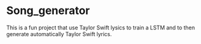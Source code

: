 # Song_generator
This is a fun project that use Taylor Swift lysics to train a LSTM and to then generate automatically Taylor Swift lyrics.
